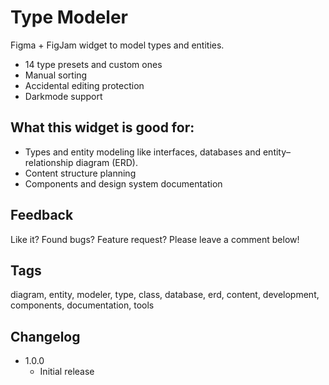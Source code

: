 # Type Modeler

Figma + FigJam widget to model types and entities.

- 14 type presets and custom ones
- Manual sorting
- Accidental editing protection
- Darkmode support

## What this widget is good for: 

- Types and entity modeling like interfaces, databases and entity–relationship diagram (ERD).
- Content structure planning
- Components and design system documentation

## Feedback

Like it? Found bugs? Feature request? Please leave a comment below!

## Tags

diagram, entity, modeler, type, class, database, erd, content, development, components, documentation, tools

## Changelog

- 1.0.0 
    - Initial release